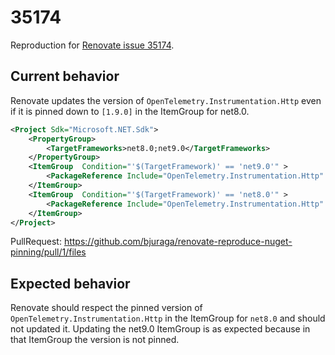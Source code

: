 # 35174

Reproduction for [Renovate issue 35174](https://github.com/renovatebot/renovate/discussions/35174).

## Current behavior

Renovate updates the version of `OpenTelemetry.Instrumentation.Http` even if it is pinned down to `[1.9.0]` in the ItemGroup for net8.0.

``` xml
<Project Sdk="Microsoft.NET.Sdk">
    <PropertyGroup>
        <TargetFrameworks>net8.0;net9.0</TargetFrameworks>
    </PropertyGroup>
    <ItemGroup  Condition="'$(TargetFramework)' == 'net9.0'" >
        <PackageReference Include="OpenTelemetry.Instrumentation.Http" Version="1.11.0" />
    </ItemGroup>
    <ItemGroup  Condition="'$(TargetFramework)' == 'net8.0'" >
        <PackageReference Include="OpenTelemetry.Instrumentation.Http" Version="[1.9.0]" />
    </ItemGroup>
</Project>

```
PullRequest: https://github.com/bjuraga/renovate-reproduce-nuget-pinning/pull/1/files

## Expected behavior

Renovate should respect the pinned version of `OpenTelemetry.Instrumentation.Http` in the ItemGroup for `net8.0` and should not updated it. Updating the net9.0 ItemGroup is as expected because in that ItemGroup the version is not pinned.
